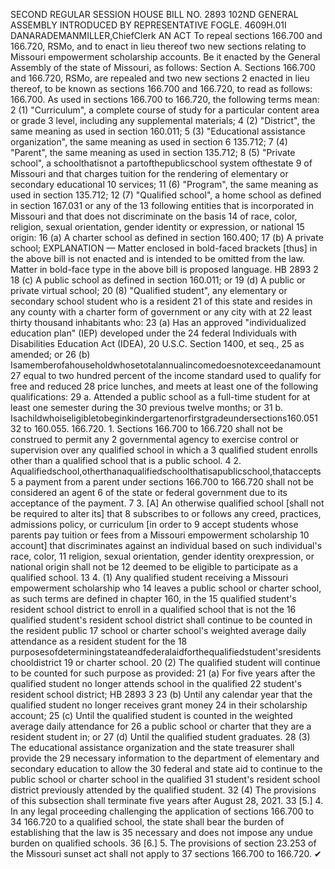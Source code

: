 SECOND REGULAR SESSION
HOUSE BILL NO. 2893
102ND GENERAL ASSEMBLY
INTRODUCED BY REPRESENTATIVE FOGLE.
4609H.01I DANARADEMANMILLER,ChiefClerk
AN ACT
To repeal sections 166.700 and 166.720, RSMo, and to enact in lieu thereof two new sections
relating to Missouri empowerment scholarship accounts.
Be it enacted by the General Assembly of the state of Missouri, as follows:
Section A. Sections 166.700 and 166.720, RSMo, are repealed and two new sections
2 enacted in lieu thereof, to be known as sections 166.700 and 166.720, to read as follows:
166.700. As used in sections 166.700 to 166.720, the following terms mean:
2 (1) "Curriculum", a complete course of study for a particular content area or grade
3 level, including any supplemental materials;
4 (2) "District", the same meaning as used in section 160.011;
5 (3) "Educational assistance organization", the same meaning as used in section
6 135.712;
7 (4) "Parent", the same meaning as used in section 135.712;
8 (5) "Private school", a schoolthatisnot a partofthepublicschool system ofthestate
9 of Missouri and that charges tuition for the rendering of elementary or secondary educational
10 services;
11 (6) "Program", the same meaning as used in section 135.712;
12 (7) "Qualified school", a home school as defined in section 167.031 or any of the
13 following entities that is incorporated in Missouri and that does not discriminate on the basis
14 of race, color, religion, sexual orientation, gender identity or expression, or national
15 origin:
16 (a) A charter school as defined in section 160.400;
17 (b) A private school;
EXPLANATION — Matter enclosed in bold-faced brackets [thus] in the above bill is not enacted and is
intended to be omitted from the law. Matter in bold-face type in the above bill is proposed language.
HB 2893 2
18 (c) A public school as defined in section 160.011; or
19 (d) A public or private virtual school;
20 (8) "Qualified student", any elementary or secondary school student who is a resident
21 of this state and resides in any county with a charter form of government or any city with at
22 least thirty thousand inhabitants who:
23 (a) Has an approved "individualized education plan" (IEP) developed under the
24 federal Individuals with Disabilities Education Act (IDEA), 20 U.S.C. Section 1400, et seq.,
25 as amended; or
26 (b) Isamemberofahouseholdwhosetotalannualincomedoesnotexceedanamount
27 equal to two hundred percent of the income standard used to qualify for free and reduced
28 price lunches, and meets at least one of the following qualifications:
29 a. Attended a public school as a full-time student for at least one semester during the
30 previous twelve months; or
31 b. Isachildwhoiseligibletobeginkindergartenorfirstgradeundersections160.051
32 to 160.055.
166.720. 1. Sections 166.700 to 166.720 shall not be construed to permit any
2 governmental agency to exercise control or supervision over any qualified school in which a
3 qualified student enrolls other than a qualified school that is a public school.
4 2. Aqualifiedschool,otherthanaqualifiedschoolthatisapublicschool,thataccepts
5 a payment from a parent under sections 166.700 to 166.720 shall not be considered an agent
6 of the state or federal government due to its acceptance of the payment.
7 3. [A] An otherwise qualified school [shall not be required to alter its] that
8 subscribes to or follows any creed, practices, admissions policy, or curriculum [in order to
9 accept students whose parents pay tuition or fees from a Missouri empowerment scholarship
10 account] that discriminates against an individual based on such individual's race, color,
11 religion, sexual orientation, gender identity orexpression, or national origin shall not be
12 deemed to be eligible to participate as a qualified school.
13 4. (1) Any qualified student receiving a Missouri empowerment scholarship who
14 leaves a public school or charter school, as such terms are defined in chapter 160, in the
15 qualified student's resident school district to enroll in a qualified school that is not the
16 qualified student's resident school district shall continue to be counted in the resident public
17 school or charter school's weighted average daily attendance as a resident student for the
18 purposesofdeterminingstateandfederalaidforthequalifiedstudent'sresidentschooldistrict
19 or charter school.
20 (2) The qualified student will continue to be counted for such purpose as provided:
21 (a) For five years after the qualified student no longer attends school in the qualified
22 student's resident school district;
HB 2893 3
23 (b) Until any calendar year that the qualified student no longer receives grant money
24 in their scholarship account;
25 (c) Until the qualified student is counted in the weighted average daily attendance for
26 a public school or charter that they are a resident student in; or
27 (d) Until the qualified student graduates.
28 (3) The educational assistance organization and the state treasurer shall provide the
29 necessary information to the department of elementary and secondary education to allow the
30 federal and state aid to continue to the public school or charter school in the qualified
31 student's resident school district previously attended by the qualified student.
32 (4) The provisions of this subsection shall terminate five years after August 28, 2021.
33 [5.] 4. In any legal proceeding challenging the application of sections 166.700 to
34 166.720 to a qualified school, the state shall bear the burden of establishing that the law is
35 necessary and does not impose any undue burden on qualified schools.
36 [6.] 5. The provisions of section 23.253 of the Missouri sunset act shall not apply to
37 sections 166.700 to 166.720.
✔